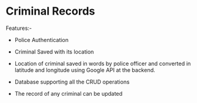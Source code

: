 # Criminal Records

Features:-

* Police Authentication

* Criminal Saved with its location

* Location of criminal saved in words by police officer and converted in latitude and longitude using Google API at the backend.

* Database supporting all the CRUD operations

* The record of any criminal can be updated
